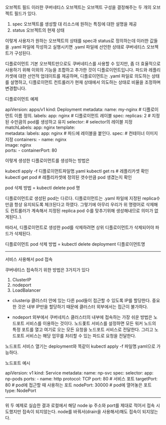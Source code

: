 오브젝트 필드
이러한 쿠버네티스 오브젝트는 오브젝트 구성을 결정해주는 두 개의 오브젝트 필드가 있다.
1. spec
오브젝트를 생성할 대 리소스에 원하는 특징에 대한 설명을 제공
2. status
오브젝트의 현재 상태

이렇게 사용자가 원하는 오브젝트의 상태를 spec과 status로 정의하는데 이러한 값들을 .yaml 파일에 작성하고 실행시키면 .yaml 파일에 선언한 상태로 쿠버네티스 오브젝트가 구성된다.

디플로이먼트
기본 오브젝트만으로도 쿠버네티스를 사용할 수 있지만, 좀 더 효율적으로 사용하기 위해 이외의 기능을 조합하고 추가한 것이 디플로이먼트입니다.
파드와 레플리카셋에 대한 선언적 업데이트를 제공하며,
디플로이먼트는 .yaml 파일로 의도하는 상태를 설명하고, 디플로이먼트 컨트롤러가 현재 상태에서 의도하는 상태로 비율을 조정하며 변경합니다.

디플로이먼트 예제

apiVersion: apps/v1
kind: Deployment
metadata:
  name: my-nginx # 디플로이먼트 이름 정의.
  labels:
    app: nginx # 디플로이먼트 레이블
spec:
  replicas: 2 # 지정된 수만큼의 pod를 생성하고 유지 
  selector:     # selector의 레이블 지정
    matchLabels:
      app: nginx
  template:     
    metadata: 
      labels:
        app: nginx # 파드에 레이블을 붙인다. 
    spec:       # 컨테이너 이미지 지정
      containers:
      - name: nginx   
        image: nginx   
        ports:
        - containerPort: 80   

이렇게 생성한 디플로이먼트를 생성하는 방법은

kubectl apply -f 디플로이먼트파일명.yaml
kubectl get rs # 레플리카셋 확인 
kubectl get pod  # 레플리카셋에 정의된 갯수만큼 pod 생겼는지 확인 

pod 삭제 방법 = kubectl delete pod 명

디플로이먼트로 생성된 pod는 다르다.
디플로이먼트는 .yaml 파일에 지정된 replica수만큼 항상 유지되도록 체크된다고 하였다.
그렇기에 아무리 우리가 위 명령어로 삭제해도 컨트롤러가 계속해서 지정된 replica pod 수를 맞추기위해 생성해내므로 의미가 없게된다..\

따라서, 디플로이먼트로 생성한 pod를 삭제하려면 상위 디플로이먼트가 삭제되어야 파드가 삭제된다.

디플로이먼트 pod 삭제 방법 = kubectl delete deployment 디플로이먼트명


*****************************************************

서비스 사용해서 pod 접속

쿠버네티스 접속하기 위한 방법은 3가지가 있다
1. ClusterIP
2. nodeport
3. LoadBalancer

- clusterip
클러스터 안에 있는 다른 pod들이 접근할 수 있도록 IP를 할당한다.
중요한 것은 내부 IP만을 할당하기 때문에 클러스터 외부에서는 접근이 불가하다.

- nodeport
외부에서 쿠버네치스 클러스터의 내부에 접속하는 가장 쉬운 방법은 노드포트 서비스를 이용하는 것이다.
노드퐃트 서비스를 설정하면 모든 워커 노드의 특정 포트를 열고 여기로 오는 모든 요청을 노드포트 서비스로 전달한다.
그리고 노드포트 서비스는 해당 업무를 처리할 수 있는 파드로 요청을 전달한다.

노드포트 서비스 열기는 deployment와 똑같이 kubectl apply -f 파일명.yaml으로 가능하다.

노드포트 예시

apiVersion: v1
kind: Service
metadata:
  name: np-svc
spec:
  selector:
    app: np-pods 
  ports:
    - name: http
      protocol: TCP
      port: 80 # 서비스 포트 
      targetPort: 80 # pod에 접근할 때 사용하는 포트 
      nodePort: 30000 # pod에 열어놓은 포트 
  type: NodePort

  ----------------------------------------------------------

  위 두 예제로 실습한 결과
  로컬에서 해당 node ip 주소와 port를 제대로 적어서 접속 시도했지만 접속이 되지않는다.
  node를 바꿔서(drain을 사용해서)해도 접속이 되지않는다.



    
